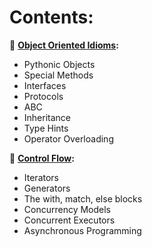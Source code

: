 # **Contents:**

:snake: **[Object Oriented Idioms](https://github.com/mateuszk098/python_learning_tools/tree/master/fluent_python/object_oriented_idioms):**

- Pythonic Objects
- Special Methods
- Interfaces
- Protocols
- ABC
- Inheritance
- Type Hints
- Operator Overloading  

:snake: **[Control Flow](https://github.com/mateuszk098/python_learning_tools/tree/master/fluent_python/control_flow):**

- Iterators
- Generators
- The with, match, else blocks
- Concurrency Models
- Concurrent Executors
- Asynchronous Programming
